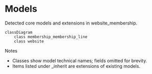 # Models

Detected core models and extensions in website_membership.

```mermaid
classDiagram
    class membership_membership_line
    class website
```

Notes
- Classes show model technical names; fields omitted for brevity.
- Items listed under _inherit are extensions of existing models.
